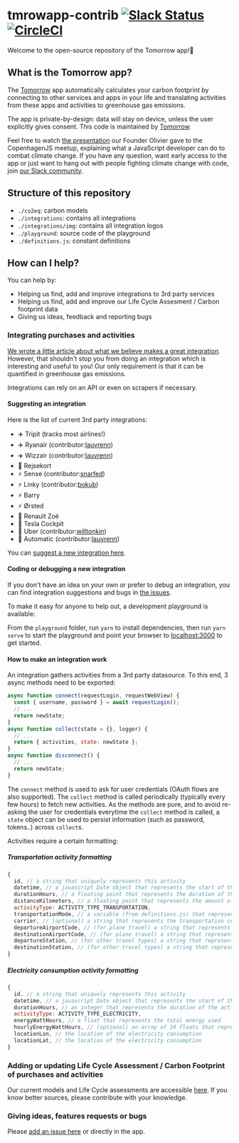 # tmrowapp-contrib [![Slack Status](http://slack.tmrow.com/badge.svg)](http://slack.tmrow.com) [![CircleCI](https://circleci.com/gh/tmrowco/tmrowapp-contrib.svg?style=shield)](https://circleci.com/gh/tmrowco/tmrowapp-contrib)

Welcome to the open-source repository of the Tomorrow app!👋

## What is the Tomorrow app?
The [Tomorrow](https://www.tmrow.com) app automatically calculates your carbon footprint by connecting to other services and apps in your life and translating activities from these apps and activities to greenhouse gas emissions.

The app is private-by-design: data will stay on device, unless the user explicitly gives consent. This code is maintained by [Tomorrow](https://www.tmrow.com).

Feel free to watch [the presentation](https://www.youtube.com/watch?v=keOPXD-ojWY) our Founder Olivier gave to the CopenhagenJS meetup, explaining what a JavaScript developer can do to combat climate change. If you have any question, want early access to the app or just want to hang out with people fighting climate change with code, join [our Slack community](https://slack.tmrow.com).

## Structure of this repository

- `./co2eq`: carbon models
- `./integrations`: contains all integrations
- `./integrations/img`: contains all integration logos
- `./playground`: source code of the playground
- `./definitions.js`: constant definitions


## How can I help?
You can help by:

- Helping us find, add and improve integrations to 3rd party services
- Helping us find, add and improve our Life Cycle Assesment / Carbon footprint data
- Giving us ideas, feedback and reporting bugs

### Integrating purchases and activities
[We wrote a little article about what we believe makes a great integration](https://tmrow.slite.com/api/s/note/8LLSWazeBZZyS4BEQiLTnJ/What-makes-a-great-integration-for-Tomorrow).
However, that shouldn't stop you from doing an integration which is interesting and useful to you! Our only requirement is that it can be quantified in greenhouse gas emissions.

Integrations can rely on an API or even on scrapers if necessary.

#### Suggesting an integration
Here is the list of current 3rd party integrations:
- ✈️ Tripit (tracks most airlines!)
- ✈️ Ryanair (contributor:[lauvrenn](https://github.com/lauvrenn))
- ✈️ Wizzair (contributor:[lauvrenn](https://github.com/lauvrenn))
- 🚂 Rejsekort
- ⚡ Sense (contributor:[snarfed](https://github.com/snarfed))
- ⚡ Linky (contributor:[bokub](https://github.com/bokub))
- ⚡ Barry
- ⚡ Ørsted
- 🚗 Renault Zoé
- 🚗 Tesla Cockpit
- 🚗 Uber (contributor:[willtonkin](https://github.com/willtonkin))
- 🚗 Automatic (contributor:[lauvrenn](https://github.com/lauvrenn))

You can [suggest a new integration here](https://github.com/tmrowco/tmrowapp-contrib/issues/new).

#### Coding or debugging a new integration

If you don't have an idea on your own or prefer to debug an integration, you can find integration suggestions and bugs in [the issues](https://github.com/tmrowco/tmrowapp-contrib/issues).

To make it easy for anyone to help out, a development playground is available:

From the `playground` folder, run `yarn` to install dependencies, then run `yarn serve` to start the playground and point your browser to [localhost:3000](http://localhost:3000) to get started.

#### How to make an integration work
An integration gathers activities from a 3rd party datasource.
To this end, 3 async methods need to be exported:

```javascript
async function connect(requestLogin, requestWebView) {
  const { username, password } = await requestLogin();
  // ...
  return newState;
}
async function collect(state = {}, logger) {
  // ...
  return { activities, state: newState };
}
async function disconnect() {
  // ...
  return newState;
}
```

The `connect` method is used to ask for user credentials (OAuth flows are also supported).
The `collect` method is called periodically (typically every few hours) to fetch new activities.
As the methods are pure, and to avoid re-asking the user for credentials everytime the `collect` method is called, a `state` object can be used to persist information (such as password, tokens..) across `collect`s.

Activities require a certain formatting:

##### Transportation activity formatting
```javascript
{
  id, // a string that uniquely represents this activity
  datetime, // a javascript Date object that represents the start of the activity
  durationHours, // a floating point that represents the duration of the activity in decimal hours
  distanceKilometers, // a floating point that represents the amount of kilometers traveled
  activityType: ACTIVITY_TYPE_TRANSPORTATION,
  transportationMode, // a variable (from definitions.js) that represents the transportation mode
  carrier, // (optional) a string that represents the transportation company
  departureAirportCode, // (for plane travel) a string that represents the departure airport, IATA code
  destinationAirportCode, // (for plane travel) a string that represents the final destination airport, IATA code
  departureStation, // (for other travel types) a string that represents the original starting point
  destinationStation, // (for other travel types) a string that represents the final destination
}
```
##### Electricity consumption activity formatting
```javascript
{
  id, // a string that uniquely represents this activity
  datetime, // a javascript Date object that represents the start of the activity
  durationHours, // an integer that represents the duration of the activity
  activityType: ACTIVITY_TYPE_ELECTRICITY,
  energyWattHours, // a float that represents the total energy used
  hourlyEnergyWattHours, // (optional) an array of 24 floats that represent the hourly metering values
  locationLon, // the location of the electricity consumption
  locationLat, // the location of the electricity consumption
}
```

### Adding or updating Life Cycle Assessment / Carbon Footprint of purchases and activities

Our current models and Life Cycle assessments are accessible [here](https://github.com/tmrowco/tmrowapp-contrib/tree/master/co2eq). If you know better sources, please contribute with your knowledge.

### Giving ideas, features requests or bugs

Please [add an issue here](https://github.com/tmrowco/tmrowapp-contrib/issues/new) or directly in the app.

